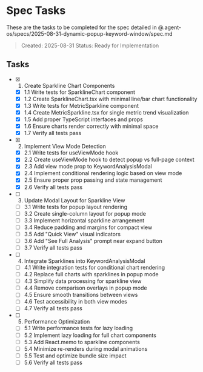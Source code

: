# Spec Tasks

These are the tasks to be completed for the spec detailed in @.agent-os/specs/2025-08-31-dynamic-popup-keyword-window/spec.md

> Created: 2025-08-31
> Status: Ready for Implementation

## Tasks

- [x] 1. Create Sparkline Chart Components
  - [x] 1.1 Write tests for SparklineChart component
  - [x] 1.2 Create SparklineChart.tsx with minimal line/bar chart functionality
  - [x] 1.3 Write tests for MetricSparkline component
  - [x] 1.4 Create MetricSparkline.tsx for single metric trend visualization
  - [x] 1.5 Add proper TypeScript interfaces and props
  - [x] 1.6 Ensure charts render correctly with minimal space
  - [x] 1.7 Verify all tests pass

- [x] 2. Implement View Mode Detection
  - [x] 2.1 Write tests for useViewMode hook
  - [x] 2.2 Create useViewMode hook to detect popup vs full-page context
  - [x] 2.3 Add view mode prop to KeywordAnalysisModal
  - [x] 2.4 Implement conditional rendering logic based on view mode
  - [x] 2.5 Ensure proper prop passing and state management
  - [x] 2.6 Verify all tests pass

- [ ] 3. Update Modal Layout for Sparkline View
  - [ ] 3.1 Write tests for popup layout rendering
  - [ ] 3.2 Create single-column layout for popup mode
  - [ ] 3.3 Implement horizontal sparkline arrangement
  - [ ] 3.4 Reduce padding and margins for compact view
  - [ ] 3.5 Add "Quick View" visual indicators
  - [ ] 3.6 Add "See Full Analysis" prompt near expand button
  - [ ] 3.7 Verify all tests pass

- [ ] 4. Integrate Sparklines into KeywordAnalysisModal
  - [ ] 4.1 Write integration tests for conditional chart rendering
  - [ ] 4.2 Replace full charts with sparklines in popup mode
  - [ ] 4.3 Simplify data processing for sparkline view
  - [ ] 4.4 Remove comparison overlays in popup mode
  - [ ] 4.5 Ensure smooth transitions between views
  - [ ] 4.6 Test accessibility in both view modes
  - [ ] 4.7 Verify all tests pass

- [ ] 5. Performance Optimization
  - [ ] 5.1 Write performance tests for lazy loading
  - [ ] 5.2 Implement lazy loading for full chart components
  - [ ] 5.3 Add React.memo to sparkline components
  - [ ] 5.4 Minimize re-renders during modal animations
  - [ ] 5.5 Test and optimize bundle size impact
  - [ ] 5.6 Verify all tests pass